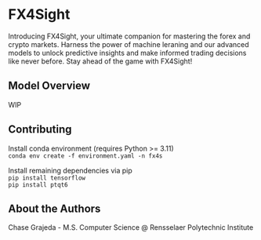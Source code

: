 # FX4Sight
Introducing FX4Sight, your ultimate companion for mastering the forex and crypto markets. Harness the power of machine leraning and our advanced models to unlock predictive insights and make informed trading decisions like never before. Stay ahead of the game with FX4Sight!


## Model Overview
WIP


## Contributing
Install conda environment (requires Python >= 3.11)  
`conda env create -f environment.yaml -n fx4s`

Install remaining dependencies via pip  
`pip install tensorflow`  
`pip install ptqt6`

## About the Authors
Chase Grajeda - M.S. Computer Science @ Rensselaer Polytechnic Institute
